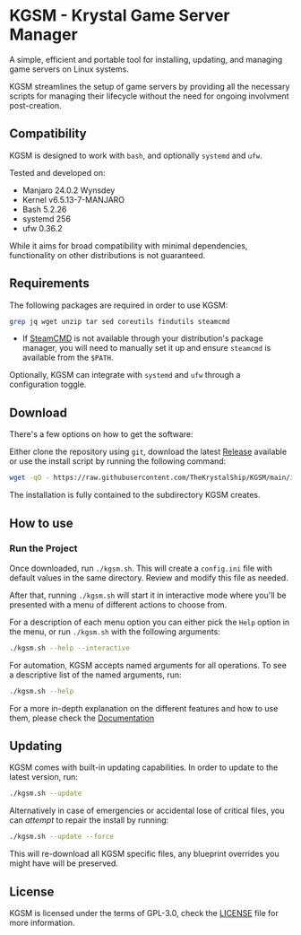 # KGSM - Krystal Game Server Manager

A simple, efficient and portable tool for installing, updating, and managing
game servers on Linux systems.

KGSM streamlines the setup of game servers by providing all the necessary
scripts for managing their lifecycle without the need for ongoing involvment
post-creation.

## Compatibility

KGSM is designed to work with `bash`, and optionally `systemd` and `ufw`.

Tested and developed on:

- Manjaro 24.0.2 Wynsdey
- Kernel v6.5.13-7-MANJARO
- Bash 5.2.26
- systemd 256
- ufw 0.36.2

While it aims for broad compatibility with minimal dependencies, functionality
on other distributions is not guaranteed.

## Requirements

The following packages are required in order to use KGSM:

```sh
grep jq wget unzip tar sed coreutils findutils steamcmd
```

- If [SteamCMD][1] is not
  available through your distribution's package manager, you will need to
  manually set it up and ensure `steamcmd` is available from the `$PATH`.

Optionally, KGSM can integrate with `systemd` and `ufw` through a configuration
toggle.

## Download

There's a few options on how to get the software:

Either clone the repository using `git`, download the latest [Release][3]
available or use the install script by running the following command:

```sh
wget -qO - https://raw.githubusercontent.com/TheKrystalShip/KGSM/main/install.sh | sh
```

The installation is fully contained to the subdirectory KGSM creates.

## How to use

### Run the Project

Once downloaded, run `./kgsm.sh`. This will create a `config.ini` file with
default values in the same directory. Review and modify this file as needed.

After that, running `./kgsm.sh` will start it in interactive mode where you'll
be presented with a menu of different actions to choose from.

For a description of each menu option you can either pick the `Help` option in
the menu, or run `./kgsm.sh` with the following arguments:

```sh
./kgsm.sh --help --interactive
```

For automation, KGSM accepts named arguments for all operations.
To see a descriptive list of the named arguments, run:

```sh
./kgsm.sh --help
```

For a more in-depth explanation on the different features and how to use them,
please check the [Documentation][4]

## Updating

KGSM comes with built-in updating capabilities.
In order to update to the latest version, run:

```sh
./kgsm.sh --update
```

Alternatively in case of emergencies or accidental lose of critical files, you
can _attempt_ to repair the install by running:

```sh
./kgsm.sh --update --force
```

This will re-download all KGSM specific files, any blueprint overrides you
might have will be preserved.

## License

KGSM is licensed under the terms of GPL-3.0, check the [LICENSE](LICENSE) file
for more information.

[1]: https://developer.valvesoftware.com/wiki/SteamCMD
[2]: https://en.wikipedia.org/wiki/Uncomplicated_Firewall
[3]: https://github.com/TheKrystalShip/KGSM/releases
[4]: https://github.com/TheKrystalShip/KGSM/tree/main/docs
